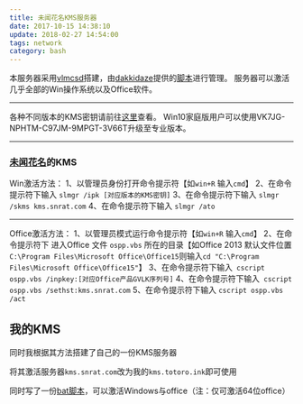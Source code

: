 ```yaml
---
title: 未闻花名KMS服务器
date: 2017-10-15 14:38:10
update: 2018-02-27 14:54:00
tags: network
category: bash
---
```


本服务器采用[vlmcsd](https://github.com/Wind4/vlmcsd)搭建，由[dakkidaze](https://github.com/dakkidaze)提供的[脚本](https://github.com/dakkidaze/one-key-kms)进行管理。
服务器可以激活几乎全部的Win操作系统以及Office软件。

------

各种不同版本的KMS密钥请前往[这里](https://technet.microsoft.com/en-us/library/jj612867.aspx)查看。
Win10家庭版用户可以使用VK7JG-NPHTM-C97JM-9MPGT-3V66T升级至专业版本。
<!--more-->
------

### [未闻花名](https://snrat.com/8.html)的KMS

Win激活方法：
1、以管理员身份打开命令提示符【如`win+R` 输入`cmd`】
2、在命令提示符下输入 `slmgr /ipk [对应版本的KMS密钥]`
3、在命令提示符下输入 `slmgr /skms kms.snrat.com`
4、在命令提示符下输入 `slmgr /ato`

------

Office激活方法：
1、以管理员模式运行命令提示符【如`win+R` 输入`cmd`】
2、在命令提示符下 进入Office 文件 `ospp.vbs` 所在的目录【如Office 2013 默认文件位置`C:\Program Files\Microsoft Office\Office15`则输入`cd "C:\Program Files\Microsoft Office\Office15"`】
3、在命令提示符下输入` cscript ospp.vbs /inpkey:[对应Office产品GVLK序列号]`
4、在命令提示符下输入` cscript ospp.vbs /sethst:kms.snrat.com`
5、在命令提示符下输入 `cscript ospp.vbs /act`

## 我的KMS

同时我根据其方法搭建了自己的一份KMS服务器

将其激活服务器`kms.snrat.com`改为我的`kms.totoro.ink`即可使用

同时写了一份[bat脚本](https://pan.totoro.ink/totoro_kms.bat)，可以激活Windows与office（注：仅可激活64位office）